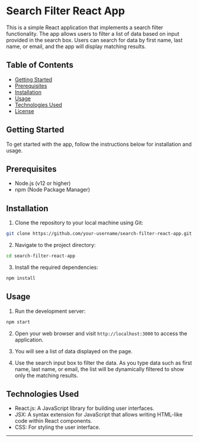 # Search Filter React App

This is a simple React application that implements a search filter functionality. The app allows users to filter a list of data based on input provided in the search box. Users can search for data by first name, last name, or email, and the app will display matching results.

## Table of Contents

- [Getting Started](#getting-started)
- [Prerequisites](#prerequisites)
- [Installation](#installation)
- [Usage](#usage)
- [Technologies Used](#technologies-used)
- [License](#license)

## Getting Started

To get started with the app, follow the instructions below for installation and usage.

## Prerequisites

- Node.js (v12 or higher)
- npm (Node Package Manager)

## Installation

1. Clone the repository to your local machine using Git:

```bash
git clone https://github.com/your-username/search-filter-react-app.git
```

2. Navigate to the project directory:

```bash
cd search-filter-react-app
```

3. Install the required dependencies:

```bash
npm install
```

## Usage

1. Run the development server:

```bash
npm start
```

2. Open your web browser and visit `http://localhost:3000` to access the application.

3. You will see a list of data displayed on the page.

4. Use the search input box to filter the data. As you type data such as first name, last name, or email, the list will be dynamically filtered to show only the matching results.

## Technologies Used

- React.js: A JavaScript library for building user interfaces.
- JSX: A syntax extension for JavaScript that allows writing HTML-like code within React components.
- CSS: For styling the user interface.

---
